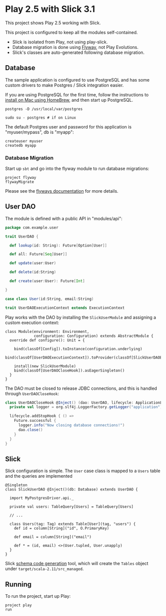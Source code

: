 # Play 2.5 with Slick 3.1

This project shows Play 2.5 working with Slick.  

This project is configured to keep all the modules self-contained.  

* Slick is isolated from Play, not using play-slick.  
* Database migration is done using [Flyway](), not Play Evolutions.
* Slick's classes are auto-generated following database migration.

## Database

The sample application is configured to use PostgreSQL and has some custom drivers to make Postgres / Slick integration easier.

If you are using PostgreSQL for the first time, follow the instructions to [install on Mac using HomeBrew](http://exponential.io/blog/2015/02/21/install-postgresql-on-mac-os-x-via-brew/), and then start up PostgreSQL.

```
postgres -D /usr/local/var/postgres
```

```
sudo su - postgres # if on Linux
```

The default Postgres user and password for this application is "myuser/mypass", db is "myapp":

```
createuser myuser
createdb myapp
```

### Database Migration

Start up `sbt` and go into the flyway module to run database migrations:

```
project flyway
flywayMigrate
```

Please see the [flyways documentation](http://flywaydb.org/getstarted/firststeps/sbt.html) for more details.

## User DAO

The module is defined with a public API in "modules/api":

```scala
package com.example.user

trait UserDAO {

  def lookup(id: String): Future[Option[User]]

  def all: Future[Seq[User]]

  def update(user:User)

  def delete(id:String)

  def create(user:User): Future[Int]

}

case class User(id:String, email:String)

trait UserDAOExecutionContext extends ExecutionContext
```

Play works with the DAO by installing the `SlickUserModule` and assigning a custom execution context:

```
class Module(environment: Environment,
             configuration: Configuration) extends AbstractModule {
  override def configure(): Unit = {

    bind(classOf[Config]).toInstance(configuration.underlying)
    bind(classOf[UserDAOExecutionContext]).toProvider(classOf[SlickUserDAOExecutionContextProvider])

    install(new SlickUserModule)
    bind(classOf[UserDAOCloseHook]).asEagerSingleton()
  }
}
```

The DAO must be closed to release JDBC connections, and this is handled through `UserDAOCloseHook`:

```scala
class UserDAOCloseHook @Inject() (dao: UserDAO, lifecycle: ApplicationLifecycle) {
  private val logger = org.slf4j.LoggerFactory.getLogger("application")

  lifecycle.addStopHook { () =>
    Future.successful {
      logger.info("Now closing database connections!")
      dao.close()
    }
  }
}
```

## Slick 

Slick configuration is simple.  The `User` case class is mapped to a `Users` table and the queries are implemented

```
@Singleton
class SlickUserDAO @Inject()(db: Database) extends UserDAO {

  import MyPostgresDriver.api._

  private val users: TableQuery[Users] = TableQuery[Users]

  // ...
  
  class Users(tag: Tag) extends Table[User](tag, "users") {
    def id = column[String]("id", O.PrimaryKey)

    def email = column[String]("email")

    def * = (id, email) <>(User.tupled, User.unapply)
  }
}
```

Slick [schema code generation](http://slick.typesafe.com/doc/3.1.0/code-generation.html) tool, which will create the `Tables` object under `target/scala-2.11/src_managed`.



## Running

To run the project, start up Play:

```
project play
run
```

